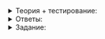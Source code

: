 <details>
<summary>Теория + тестирование:</summary>

# Покоряем итераторы

Ваш односвязный список содержит методы  `IsEmpty`  и  `GetSize`, которые позволяют узнать о наличии и количестве элементов, а также методы  `PushFront`  и  `Clear`  для вставки элемента и очистки списка. Но полноценная работа со списками предполагает не только возможность помещать внутрь него элементы, но и проходить по элементам списка.

Стандартные контейнеры вводят концепцию итератора — специального объекта, который играет роль указателя на элемент контейнера. Используем пару итераторов, чтобы задать подлежащий обходу диапазон  `[начало, конец)`  элементов контейнера.

_____________________________________________________________________________________________________________________________________________________________________________________________________________________________________________________________________________________________________________________________________________________________________________

_Итераторы  `begin`,  `before_begin`  и  `end`  и узлы, на которые они указывают_

Итераторы и полуинтервалы — абстракции, которые прячут особенности внутреннего устройства конкретного контейнера за унифицированным интерфейсом. Итераторы разных контейнеров похожи: они предоставляют операции  `*`  и  `->`  для доступа к элементам, операции  `++`  и  `--`  для обхода элементов в прямом и обратном направлении. Благодаря этой унификации и шаблонам один алгоритм способен обрабатывать содержимое различных контейнеров. Создавать под каждый отдельную версию алгоритма не нужно.

В этом уроке вы реализуете поддержку обхода элементов для класса  `SingleLinkedList`, совместимую со стандартной библиотекой и циклом range-based for.

### Как устроен итератор односвязного списка

Чтобы класс или структура с точки зрения стандартных алгоритмов считались итератором, внутри должны быть объявлены вложенные типы:

-   `iterator_category`. Задаёт категорию итератора. Категория итератора сообщает стандартной библиотеке о наборе операций, поддерживаемых итератором. Так как односвязный список поддерживает перебор элементов только в прямом направлении, его категория итератора должна быть равна  `std::forward_iterator_tag`.
-   `value_type`. Задаёт тип элементов, доступ к которым предоставляет итератор. В случае односвязного списка этот тип совпадает с параметром  `Type`  шаблона  `SingleLinkedList`.
-   `difference_type`. Задаёт тип для хранения смещения между двумя итераторами. Используется в таких функциях, как  `std::advance`  и  `std::distance`. Для  `SingleLinkedList`  можно использовать тип  `std::ptrdiff_t`. Это целое число со знаком, разрядность которого совпадает с разрядностью указателя на целевой платформе.
-   `pointer`. Задаёт тип указателя, возвращаемого операцией  `->`. Для неконстантного итератора  `SingleLinkedList`  это  `Type*`, а для константного —  `const Type*`.
-   `reference`. Задаёт тип ссылки, которую возвращает операция разыменования  `*`. В зависимости от константности итератора  `SingleLinkedList`  это либо  `Type&`, либо  `const Type&`.

```cpp
#include <cstddef>
#include <iterator> // Содержит объявления категорий итераторов

template <typename Type>
class SingleLinkedList {
    // Шаблон класса «Базовый Итератор»
    // определяет поведение итератора на элементы односвязного списка
    // ValueType — совпадает с Type (для Iterator) либо с const Type (для ConstIterator)
    template <typename ValueType>
    class BasicIterator {
    public:
        using iterator_category = std::forward_iterator_tag;
        using value_type = Type;
        using difference_type = std::ptrdiff_t;
        using pointer = ValueType*;
        using reference = ValueType&;
        ...
    };
    ...
};

```

Константный итератор подобен указателю на константу. Он предоставляет доступ к элементам контейнера только для чтения, при этом значение самого итератора можно менять. Стандартные контейнеры имеют константную и неконстантную версии методов  `begin`  и  `end`, которые возвращают константный и неконстантный итераторы соответственно.

Итератор категории  `std::forward_iterator_tag`  соответствует категории однонаправленного итератора. В нём должны быть объявлены следующие операции:

-   Операции  `==`  и  `!=`. Итераторы одного и того же списка равны, если указывают на одну и ту же позицию. Константные и неконстантные итераторы одного и того же списка можно сравнивать друг с другом.
-   Операция инкремента  `++`. Перемещает итератор на следующую позицию в списке.
-   Операции  `*`  и  `->`  для доступа к элементу списка. Возвращают ссылку и указатель на значение, хранящееся в списке, а не на весь узел списка, задаваемый вложенной структурой  `Node`. Помните, итераторы должны скрывать внутреннее устройство контейнера от внешнего мира.

```cpp
template <typename Type>
class SingleLinkedList {
    template <typename ValueType>
    class BasicIterator {
    public:
        ...
        [[nodiscard]] bool operator==(const BasicIterator<const Type>& rhs) const noexcept {...}
        [[nodiscard]] bool operator!=(const BasicIterator<const Type>& rhs) const noexcept {...}
        [[nodiscard]] bool operator==(const BasicIterator<Type>& rhs) const noexcept {...}
        [[nodiscard]] bool operator!=(const BasicIterator<Type>& rhs) const noexcept {...}

        BasicIterator& operator++() noexcept {...}
        BasicIterator operator++(int) noexcept {...}

        [[nodiscard]] reference operator*() const noexcept {...}
        [[nodiscard]] pointer operator->() const noexcept {...}
    ...
    };
    ...
};

```

Чтобы использовать  `==`  и  `!=`  для сравнения константных и неконстантных итераторов, нужно объявить две версии этих операций.

Обратите внимание на перегрузку операции инкремента. Вспомним, что в C++ есть префиксная и постфиксная формы операции инкремента и декремента.

-   Префиксная версия модифицирует объект и возвращает ссылку на текущий экземпляр класса.
-   Постфиксная версия модифицирует объект и возвращает копию прежнего значения объекта.

Постфиксная форма операций инкремента и декремента принимает фиктивный параметр типа  `int`, который не используется и только подсказывает компилятору, какая версия переопределена. Как правило, постфиксная форма основывается на функционале префиксной:

```cpp
class MyType {
public:
    // Перегрузка префиксной формы
    MyType& operator++() {
        /* изменяем текущий объект */
        return *this;
    }
    // Перегрузка постфиксной формы
    MyType operator++(int) {
        auto old_value(*this); // Сохраняем прежнее значение объекта для последующего возврата
        ++(*this); // используем логику префиксной формы инкремента
        return old_value;
    }
    ...
};

```

Во внутреннем представлении итератор односвязного списка хранит указатель на узел списка. В операциях  `*`  и  `->`  этот указатель разыменовывается, а после инкремента итератора ссылается на следующий узел списка.

Чтобы защитить внутреннюю структуру списка от доступа извне, создавать итератор, ссылающийся на позицию внутри списка, можно только внутри  `SingleLinkedList`. Для этого в конструктор итератора передаётся указатель на приватную структуру  `Node`.

Приватные члены класса доступны изнутри него. Так, например,  `BasicIterator`  находится внутри класса  `SingleLinkedList`, поэтому итератору доступны все приватные члены  `SingleLinkedList`, в том числе  `Node`. Но наоборот это не работает:  `SingleLinkedList`  находится не внутри, а снаружи  `BasicIterator`. Списку доступ к приватным членам итератора закрыт.

Но некоторым операциям списка может понадобиться доступ к указателю на узел внутри итератора. В C++ класс или структура могут объявить о своём безграничном доверии другому классу, структуре или функции, назвав их дружественными. Для этого применяют ключевое слово  `friend`. Класс открывает друзьям доступ к своей приватной области.

Пользуйтесь этой возможностью осторожно: неаккуратная работа с приватными полями класса способна нарушить целостность состояния объекта. Например, после изменения приватной части класса программист может забыть внести нужные правки в логику работы его друзей. Вероятность этой ситуации повышается, если класс и его друзья находятся в разных файлах. В лучшем случае код не скомпилируется, а в худшем — скомпилируется, но ошибка долго останется незамеченной.

По умолчанию класс  `SingleLinkedList`  не имеет доступа к приватной области своего итератора. Объявив список своим другом, итератор разрешит ему, и только ему обращаться к своей внутренней части. В данном случае такое доверие обоснованно, так как и список, и итератор работают с одной и той же структурой данных, скрытой от внешнего мира:

```cpp
template <typename Type>
class SingleLinkedList {
    template <typename ValueType>
    class BasicIterator {
       ...
    private:
        // Разрешаем SingleLinkedList обращаться к приватной области
        friend class SingleLinkedList;
        explicit BasicIterator(Node* node) {...}
        Node* node_ = nullptr;
    };

public:
    using Iterator = BasicIterator<Type>;
    using ConstIterator = BasicIterator<const Type>;

    [[nodiscard]] Iterator begin() noexcept {
        // Благодаря дружбе SingleLinkedList имеет доступ к приватному конструктору своего итератора
        return Iterator{head_.next_node};
    }
    ...
};

```

Дружба — это чудо!＊

＊Отношение дружбы — самая сильная связь в C++. Гибкие и надёжные архитектуры строятся из компонентов, минимально осведомлённых об устройстве друг друга. Классу редко следует открывать внешнему коду доступ к своей приватной области. Контейнер и его итератор — один из случаев, когда это может быть оправдано.

----------

В примере выше будет ли  `SingleLinkedList`  иметь доступ к приватной части итератора, объявленного в списке другого типа? Например, будет ли  `SingleLinkedList<string>`  иметь доступ к  `SingleLinkedList<int>::BasicIterator<int>`?

Для ответа на этот вопрос воспользуйтесь компилятором.

-   Нет, не будет — имя  `SingleLinkedList`  в конструкции  `friend`  означает список, настроенный на конкретный тип.
    
-   Да, будет — имя  `SingleLinkedList`  в конструкции  `friend`  означает шаблонный класс и применяется к любой его специализации.
    
-   Нет, не будет. Конструкция  `friend`  даёт доступ не из  `SingleLinkedList`  к  `BasicIterator`, а наоборот.
    

Компилятор интерпретирует конструкцию  `friend`  во время настройки класса  `SingleLinkedList`  на конкретный тип. Имя  `SingleLinkedList`  в этот момент — сокращение для  `SingleLinkedList<Type>`, и дружба будет применяться только к этой специализации. Если вы хотите подружить класс со всеми возможными специализациями шаблонного класса, то саму конструкцию  `friend`  можно сделать шаблонной:

```cpp
#include <utility>

class Alibaba;

// Разбойник — это объект шаблонного класса
// Разбойники разных специализаций имеют разные шаблонные параметры
template <typename LootType>
class Thief {
public:
    void GreetAlibaba(Alibaba& alibaba);

    LootType ConvertMoneyToLoot(int money);

private:
    LootType loot_;
};

class Alibaba {
    // Али-Баба дружит с разбойниками всех специализаций
    // Конструкцию friend делаем шаблонной
    template <typename T>
    friend class Thief;

private:
    int money_ = 100;
};

template <typename T>
void Thief<T>::GreetAlibaba(Alibaba& alibaba) {
    int stolen = 0;
    // Благодаря дружбе с Али-Бабой разбойник получил доступ к 
    // его приватному полю и обнулил это поле
    std::swap(stolen, alibaba.money_);
    loot_ += ConvertMoneyToLoot(stolen);
}

```

### Поддержка обхода элементов

Как и многое в C++, проход по элементам циклом range-based for — не привилегия, доступная лишь стандартным контейнерам. Поддержку этого цикла можно добавить любому классу, включив в него публичные методы  `begin`  и  `end`. Они возвращают STL-совместимые итераторы, задающие диапазон элементов контейнера:

```cpp
template <typename Type>
class SingleLinkedList {
public:
    [[nodiscard]] Iterator begin() noexcept {...}
    [[nodiscard]] Iterator end() noexcept {...}
    // Константные версии begin/end для обхода списка без возможности модификации его элементов
    [[nodiscard]] ConstIterator begin() const noexcept {...}
    [[nodiscard]] ConstIterator end() const noexcept {...}
    // Методы для удобного получения константных итераторов у неконстантного контейнера
    [[nodiscard]] ConstIterator cbegin() const noexcept {...}
    [[nodiscard]] ConstIterator cend() const noexcept {...}
    ...
};

int main() {
    SingleLinkedList<int> list;
    ...
    // Благодаря методам begin и end SingleLinkedList поддерживает range-based for
    for (int& item : list) {
        *item *= 2;
    }
}
```

</details>

<details>
<summary>Ответы:</summary>

# Ответы на задания

----------

В примере выше будет ли  `SingleLinkedList`  иметь доступ к приватной части итератора, объявленного в списке другого типа? Например, будет ли  `SingleLinkedList<string>`  иметь доступ к  `SingleLinkedList<int>::BasicIterator<int>`?

Для ответа на этот вопрос воспользуйтесь компилятором.

-   **(+)**  Нет, не будет — имя  `SingleLinkedList`  в конструкции  `friend`  означает список, настроенный на конкретный тип.
    
-   **(-)**  Да, будет — имя  `SingleLinkedList`  в конструкции  `friend`  означает шаблонный класс и применяется к любой его специализации.
    
-   **(-)**  Нет, не будет. Конструкция  `friend`  даёт доступ не из  `SingleLinkedList`  к  `BasicIterator`, а наоборот.

</details>

<details>
<summary>Задание:</summary>

## Задание

Разработайте поддержку перебора элементов контейнера  `SingleLinkedList`.

-   Реализуйте шаблонный класс  `BasicIterator`, на основе которого будут объявлены константный и неконстантный итераторы списка.
-   В классе списка реализуйте константную и неконстантную версии методов  `begin`  и  `end`, которые возвращают итераторы на первый элемент контейнера и позицию, следующую за последним элементом.
-   Чтобы получать константные итераторы было удобно, реализуйте методы  `cbegin`  и  `cend`.

Сигнатура добавляемых методов:

```cpp
template <typename Type>
class SingleLinkedList {
    ...
    // Шаблон класса «Базовый Итератор».
    // Определяет поведение итератора на элементы односвязного списка
    // ValueType — совпадает с Type (для Iterator) либо с const Type (для ConstIterator)
    template <typename ValueType>
    class BasicIterator {
        // Класс списка объявляется дружественным, чтобы из методов списка
        // был доступ к приватной области итератора
        friend class SingleLinkedList;

        // Конвертирующий конструктор итератора из указателя на узел списка
        explicit BasicIterator(Node* node) {
            assert(false);
            // Реализуйте конструктор самостоятельно
        }

    public:
        // Объявленные ниже типы сообщают стандартной библиотеке о свойствах этого итератора

        // Категория итератора — forward iterator
        // (итератор, который поддерживает операции инкремента и многократное разыменование)
        using iterator_category = std::forward_iterator_tag;
        // Тип элементов, по которым перемещается итератор
        using value_type = Type;
        // Тип, используемый для хранения смещения между итераторами
        using difference_type = std::ptrdiff_t;
        // Тип указателя на итерируемое значение
        using pointer = ValueType*;
        // Тип ссылки на итерируемое значение
        using reference = ValueType&;

        BasicIterator() = default;

        // Конвертирующий конструктор/конструктор копирования
        // При ValueType, совпадающем с Type, играет роль копирующего конструктора
        // При ValueType, совпадающем с const Type, играет роль конвертирующего конструктора
        BasicIterator(const BasicIterator<Type>& other) noexcept {
            assert(false);
            // Реализуйте конструктор самостоятельно
        }

        // Чтобы компилятор не выдавал предупреждение об отсутствии оператора = при наличии
        // пользовательского конструктора копирования, явно объявим оператор = и
        // попросим компилятор сгенерировать его за нас
        BasicIterator& operator=(const BasicIterator& rhs) = default;

        // Оператор сравнения итераторов (в роли второго аргумента выступает константный итератор)
        // Два итератора равны, если они ссылаются на один и тот же элемент списка либо на end()
        [[nodiscard]] bool operator==(const BasicIterator<const Type>& rhs) const noexcept {
            assert(false);
            // Заглушка. Реализуйте оператор самостоятельно
        }

        // Оператор проверки итераторов на неравенство
        // Противоположен !=
        [[nodiscard]] bool operator!=(const BasicIterator<const Type>& rhs) const noexcept {
            assert(false);
            // Заглушка. Реализуйте оператор самостоятельно
        }

        // Оператор сравнения итераторов (в роли второго аргумента итератор)
        // Два итератора равны, если они ссылаются на один и тот же элемент списка либо на end()
        [[nodiscard]] bool operator==(const BasicIterator<Type>& rhs) const noexcept {
            assert(false);
            // Заглушка. Реализуйте оператор самостоятельно
        }

        // Оператор проверки итераторов на неравенство
        // Противоположен !=
        [[nodiscard]] bool operator!=(const BasicIterator<Type>& rhs) const noexcept {
            assert(false);
            // Заглушка. Реализуйте оператор самостоятельно
        }

        // Оператор прединкремента. После его вызова итератор указывает на следующий элемент списка
        // Возвращает ссылку на самого себя
        // Инкремент итератора, не указывающего на существующий элемент списка, приводит к неопределённому поведению
        BasicIterator& operator++() noexcept {
            assert(false);
            // Заглушка. Реализуйте оператор самостоятельно
        }

        // Оператор постинкремента. После его вызова итератор указывает на следующий элемент списка
        // Возвращает прежнее значение итератора
        // Инкремент итератора, не указывающего на существующий элемент списка,
        // приводит к неопределённому поведению
        BasicIterator operator++(int) noexcept {
            assert(false);
            // Заглушка. Реализуйте оператор самостоятельно
        }

        // Операция разыменования. Возвращает ссылку на текущий элемент
        // Вызов этого оператора у итератора, не указывающего на существующий элемент списка,
        // приводит к неопределённому поведению
        [[nodiscard]] reference operator*() const noexcept {
            assert(false);
            // Не реализовано
            // Заглушка. Реализуйте оператор самостоятельно
        }

        // Операция доступа к члену класса. Возвращает указатель на текущий элемент списка
        // Вызов этого оператора у итератора, не указывающего на существующий элемент списка,
        // приводит к неопределённому поведению
        [[nodiscard]] pointer operator->() const noexcept {
            assert(false);
            // Заглушка. Реализуйте оператор самостоятельно
        }

    private:
        Node* node_ = nullptr;
    };

public:
    using value_type = Type;
    using reference = value_type&;
    using const_reference = const value_type&;

    // Итератор, допускающий изменение элементов списка
    using Iterator = BasicIterator<Type>;
    // Константный итератор, предоставляющий доступ для чтения к элементам списка
    using ConstIterator = BasicIterator<const Type>;

    // Возвращает итератор, ссылающийся на первый элемент
    // Если список пустой, возвращённый итератор будет равен end()
    [[nodiscard]] Iterator begin() noexcept {
        assert(false);
        // Реализуйте самостоятельно
        return {};
    }

    // Возвращает итератор, указывающий на позицию, следующую за последним элементом односвязного списка
    // Разыменовывать этот итератор нельзя — попытка разыменования приведёт к неопределённому поведению
    [[nodiscard]] Iterator end() noexcept {
        assert(false);
        // Реализуйте самостоятельно
        return {};
    }

    // Возвращает константный итератор, ссылающийся на первый элемент
    // Если список пустой, возвращённый итератор будет равен end()
    // Результат вызова эквивалентен вызову метода cbegin()
    [[nodiscard]] ConstIterator begin() const noexcept {
        assert(false);
        // Реализуйте самостоятельно
        return {};
    }

    // Возвращает константный итератор, указывающий на позицию, следующую за последним элементом односвязного списка
    // Разыменовывать этот итератор нельзя — попытка разыменования приведёт к неопределённому поведению
    // Результат вызова эквивалентен вызову метода cend()
    [[nodiscard]] ConstIterator end() const noexcept {
        assert(false);
        // Реализуйте самостоятельно
        return {};
    }

    // Возвращает константный итератор, ссылающийся на первый элемент
    // Если список пустой, возвращённый итератор будет равен cend()
    [[nodiscard]] ConstIterator cbegin() const noexcept {
        assert(false);
        // Реализуйте самостоятельно
        return {};
    }

    // Возвращает константный итератор, указывающий на позицию, следующую за последним элементом односвязного списка
    // Разыменовывать этот итератор нельзя — попытка разыменования приведёт к неопределённому поведению
    [[nodiscard]] ConstIterator cend() const noexcept {
        assert(false);
        // Реализуйте самостоятельно
        return {};
    }

    ...
};

```

### Пример использования и тесты

```cpp
#include <cassert>
#include <cstddef>
#include <iterator>
#include <string>
#include <utility>

template <typename Type>
class SingleLinkedList {...};

// Эта функция тестирует работу SingleLinkedList
void Test2() {
    // Итерирование по пустому списку
    {
        SingleLinkedList<int> list;
        // Константная ссылка для доступа к константным версиям begin()/end()
        const auto& const_list = list;

        // Итераторы begin и end у пустого диапазона равны друг другу
        assert(list.begin() == list.end());
        assert(const_list.begin() == const_list.end());
        assert(list.cbegin() == list.cend());
        assert(list.cbegin() == const_list.begin());
        assert(list.cend() == const_list.end());
    }

    // Итерирование по непустому списку
    {
        SingleLinkedList<int> list;
        const auto& const_list = list;

        list.PushFront(1);
        assert(list.GetSize() == 1u);
        assert(!list.IsEmpty());

        assert(const_list.begin() != const_list.end());
        assert(const_list.cbegin() != const_list.cend());
        assert(list.begin() != list.end());

        assert(const_list.begin() == const_list.cbegin());

        assert(*list.cbegin() == 1);
        *list.begin() = -1;
        assert(*list.cbegin() == -1);

        const auto old_begin = list.cbegin();
        list.PushFront(2);
        assert(list.GetSize() == 2);

        const auto new_begin = list.cbegin();
        assert(new_begin != old_begin);
        // Проверка прединкремента
        {
            auto new_begin_copy(new_begin);
            assert((++(new_begin_copy)) == old_begin);
        }
        // Проверка постинкремента
        {
            auto new_begin_copy(new_begin);
            assert(((new_begin_copy)++) == new_begin);
            assert(new_begin_copy == old_begin);
        }
        // Итератор, указывающий на позицию после последнего элемента, равен итератору end()
        {
            auto old_begin_copy(old_begin);
            assert((++old_begin_copy) == list.end());
        }
    }
    // Преобразование итераторов
    {
        SingleLinkedList<int> list;
        list.PushFront(1);
        // Конструирование ConstIterator из Iterator
        SingleLinkedList<int>::ConstIterator const_it(list.begin());
        assert(const_it == list.cbegin());
        assert(*const_it == *list.cbegin());

        SingleLinkedList<int>::ConstIterator const_it1;
        // Присваивание ConstIterator'у значения Iterator
        const_it1 = list.begin();
        assert(const_it1 == const_it);
    }
    // Проверка оператора ->
    {
        using namespace std;
        SingleLinkedList<std::string> string_list;

        string_list.PushFront("one"s);
        assert(string_list.cbegin()->length() == 3u);
        string_list.begin()->push_back('!');
        assert(*string_list.begin() == "one!"s);
    }
}

int main() {
    Test2();
}

```

### Ограничения

Инкремент и разыменование итератора, ссылающегося на позицию за последним элементом списка, — недопустимые операции. Очистка или разрушение списка делают невалидными его итераторы. Любые операции над невалидным итератором, кроме естественного вызова деструктора, тоже недопустимы. Гарантируется, что тренажёр не будет совершать таких операций. Не усложняйте класс списка и итератора, чтобы выявить ситуации некорректного использования итераторов.

### Требование

Сохраните сигнатуры всех публичных методов класса  `SingleLinkedList`  и его итераторов неизменными, чтобы код скомпилировался без ошибок.

### Что отправлять на проверку

В решении должен быть класс  `SingleLinkedList`  и нужные для его работы директивы  `#include`. Функция  `main`  учитываться не будет.

### Как будет тестироваться ваш код

Будет проверена корректная работа итераторов и методов, возвращающих итераторы по аналогии с тестами в условии.

### Подсказка

Не переживайте, что  `end`-итератор, который указывает на позицию, следующую за последним элементом, будет ссылаться на  `nullptr`. Это корректная операция, ведь разыменование и инкремент итератора не разрешены.

</details>
